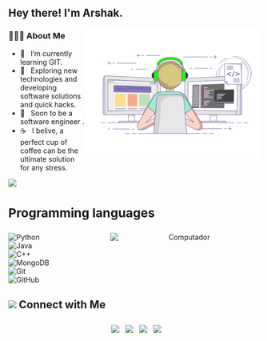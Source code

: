 <h2>Hey there! I'm Arshak.</h2>

<img align="right" alt="GIF" src="https://raw.githubusercontent.com/devSouvik/devSouvik/master/gif3.gif" width="350"/>
 

<h3> 👨🏻‍💻 About Me </h3>

- 🔭 &nbsp; I’m currently learning GIT.
- 🤔 &nbsp; Exploring new technologies and developing software solutions and quick hacks.
- 💼 &nbsp; Soon to be a software engineer .
- ☕ &nbsp; I belive, a perfect cup of coffee can be the ultimate solution for any stress. 


 <img src="https://yata-apix-a9caea66-ad78-425f-aa08-e292558ebb65.lss.locawebcorp.com.br/b7c7dbff38ae4f419c94ce8d2254b9d9.png"> 


 
##  **<h3> Programming languages   </h3>**
<p align="center">
  
<img src="https://raw.githubusercontent.com/MicaelliMedeiros/micaellimedeiros/master/image/computer-illustration.png" min-width="400px" max-width="400px" width="300px" align="right" alt="Computador">

  ![Python](https://img.shields.io/badge/-Python-333333?style=flat&logo=python)</br>
  ![Java](https://img.shields.io/badge/-Java-333333?style=flat&logo=Java&logoColor=007396)</br>
  ![C++](https://img.shields.io/badge/-C++-333333?style=flat&logo=C%2B%2B&logoColor=00599C)</br>
  ![MongoDB](https://img.shields.io/badge/-MongoDB-333333?style=flat&logo=mongodb)</br>
  ![Git](https://img.shields.io/badge/-Git-333333?style=flat&logo=git)</br>
  ![GitHub](https://img.shields.io/badge/-GitHub-333333?style=flat&logo=github)
 




##  **<h4> <img src="https://media.giphy.com/media/LnQjpWaON8nhr21vNW/giphy.gif" width="60"> Connect with Me </h4>**
<p align="center">
&nbsp; <a href=" " target="_blank" rel="noopener noreferrer"><img src="https://img.icons8.com/plasticine/100/000000/twitter.png" width="50" /></a>  
&nbsp; <a href=" " target="_blank" rel="noopener noreferrer"><img src="https://img.icons8.com/plasticine/100/000000/instagram-new.png" width="50" /></a>  
&nbsp; <a href=" " target="_blank" rel="noopener noreferrer"><img src="https://img.icons8.com/plasticine/100/000000/linkedin.png" width="50" /></a>
&nbsp; <a href=" " target="_blank" rel="noopener noreferrer"><img src="https://img.icons8.com/plasticine/100/000000/gmail.png"  width="50" /></a>
</p>


 
 
 
 
